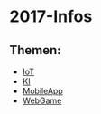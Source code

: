 # 2017-Infos

## Themen:

- [IoT](IoT/README.md)
- [KI](KI/README.md)
- [MobileApp](MobileApp/README.md)
- [WebGame](WebGame/README.md)